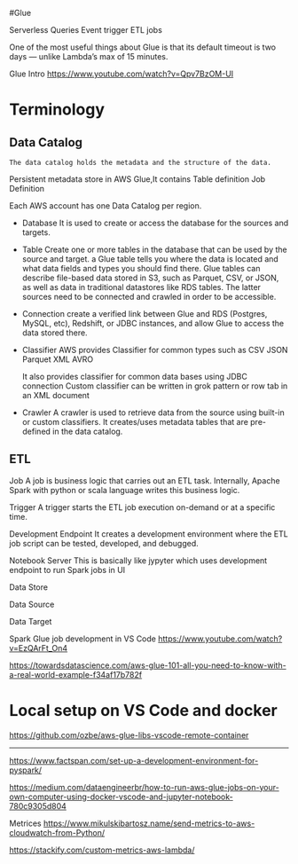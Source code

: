 #Glue

Serverless Queries
Event trigger ETL jobs

One of the most useful things about Glue is that its default timeout is two days — unlike Lambda’s max of 15 minutes. 

Glue Intro
https://www.youtube.com/watch?v=Qpv7BzOM-UI

# Terminology

## Data Catalog  
	The data catalog holds the metadata and the structure of the data.

  Persistent metadata store in AWS Glue,It contains 
  Table definition
  Job Definition
  
  Each AWS account has one Data Catalog per region. 

- Database
	It is used to create or access the database for the sources and targets.

- Table 
	Create one or more tables in the database that can be used by the source and target.
	a Glue table tells you where the data is located and what data fields and types you should find there. 
	Glue tables can describe file-based data stored in S3, such as Parquet, CSV, or JSON, as well as data in traditional datastores like RDS tables. 
	The latter sources need to be connected and crawled in order to be accessible.

- Connection
	create a verified link between Glue and RDS (Postgres, MySQL, etc), Redshift, or JDBC instances, and allow Glue to access the data stored there.

- Classifier
  AWS provides Classifier for common types such as 
  CSV
  JSON
  Parquet
  XML
  AVRO
  
  It also provides classifier for common data bases using JDBC connection
  Custom classifier can be written in grok pattern or row tab in an XML document


- Crawler
	A crawler is used to retrieve data from the source using built-in or custom classifiers. 
	It creates/uses metadata tables that are pre-defined in the data catalog.

## ETL

Job
	A job is business logic that carries out an ETL task. Internally, Apache Spark with python or scala language writes this business logic.


Trigger 
	A trigger starts the ETL job execution on-demand or at a specific time.
	
	
Development Endpoint
	It creates a development environment where the ETL job script can be tested, developed, and debugged.


Notebook Server 
   This is basically like jypyter which uses development endpoint to run Spark jobs in UI	



Data Store 

Data Source

Data Target



Spark Glue job development in VS Code
https://www.youtube.com/watch?v=EzQArFt_On4


https://towardsdatascience.com/aws-glue-101-all-you-need-to-know-with-a-real-world-example-f34af17b782f


# Local setup on VS Code and docker 

https://github.com/ozbe/aws-glue-libs-vscode-remote-container



------------------------
https://www.factspan.com/set-up-a-development-environment-for-pyspark/

https://medium.com/dataengineerbr/how-to-run-aws-glue-jobs-on-your-own-computer-using-docker-vscode-and-jupyter-notebook-780c9305d804


Metrices 
https://www.mikulskibartosz.name/send-metrics-to-aws-cloudwatch-from-Python/

https://stackify.com/custom-metrics-aws-lambda/



